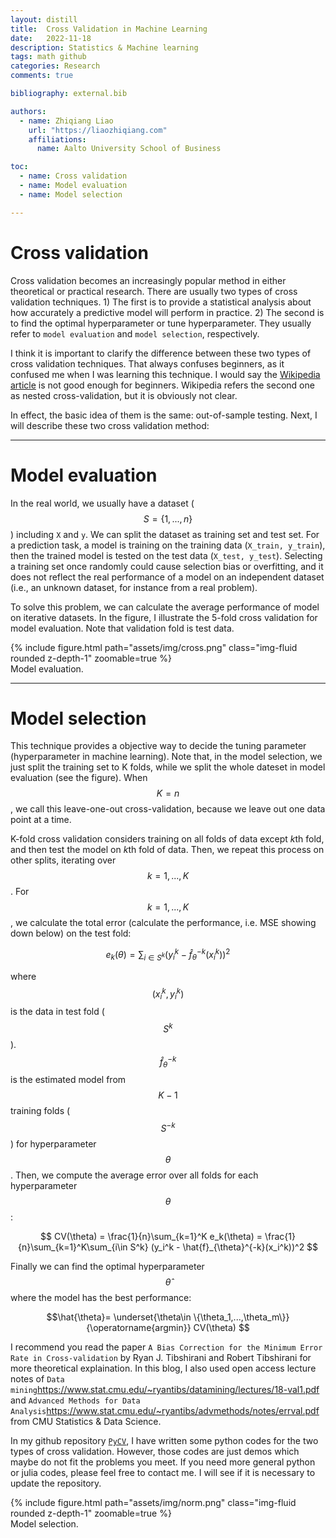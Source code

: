 ```yaml
---
layout: distill
title:  Cross Validation in Machine Learning
date:   2022-11-18
description: Statistics & Machine learning
tags: math github
categories: Research
comments: true

bibliography: external.bib

authors:
  - name: Zhiqiang Liao
    url: "https://liaozhiqiang.com"
    affiliations:
      name: Aalto University School of Business

toc:
  - name: Cross validation
  - name: Model evaluation
  - name: Model selection

---
```


# Cross validation

Cross validation becomes an increasingly popular method in either theoretical or practical research. There are usually two types of cross validation techniques. 1) The first is to provide a statistical analysis about how accurately a predictive model will perform in practice. 2) The second is to find the optimal hyperparameter or tune hyperparameter. They usually refer to `model evaluation` and `model selection`, respectively.

I think it is important to clarify the difference between these two types of cross validation techniques. That always confuses beginners, as it confused me when I was learning this technique. I would say the [Wikipedia article](https://en.wikipedia.org/wiki/Cross-validation_(statistics)) is not good enough for beginners. Wikipedia refers the second one as nested cross-validation, but it is obviously not clear.

In effect, the basic idea of them is the same: out-of-sample testing. Next, I will describe these two cross validation method:

***

# Model evaluation

In the real world, we usually have a dataset ($$S=\{1,...,n\}$$) including `X` and `y`. We can split the dataset as training set and test set. For a prediction task, a model is training on the training data (`X_train, y_train`), then the trained model is tested on the test data (`X_test, y_test`). Selecting a training set once randomly could cause selection bias or overfitting, and it does not reflect the real performance of a model on an independent dataset (i.e., an unknown dataset, for instance from a real problem).

To solve this problem, we can calculate the average performance of model on iterative datasets. In the figure, I illustrate the 5-fold cross validation for model evaluation. Note that validation fold is test data.


<div class="row mt-3">
    <div class="col-sm mt-3 mt-md-0">
        {% include figure.html path="assets/img/cross.png" class="img-fluid rounded z-depth-1" zoomable=true %}
    </div>
</div>
<div class="caption">
    Model evaluation.
</div>

***

# Model selection

This technique provides a objective way to decide the tuning parameter (hyperparameter in machine learning). Note that, in the model selection, we just split the training set to K folds, while we split the whole dateset in model evaluation (see the figure). When $$K = n$$, we call this leave-one-out cross-validation, because we leave out one data point at a time. 

K-fold cross validation considers training on all folds of data except *k*th fold, and then test the model on *k*th fold of data. Then, we repeat this process on other splits, iterating over $$k=1,...,K$$. For $$k=1,...,K$$, we calculate the total error (calculate the performance, i.e. MSE showing down below) on the test fold:

$$
e_k(\theta) = \sum_{i\in S^k} (y_i^k - \hat{f}_{\theta}^{-k}(x_i^k))^2
$$

where $$(x_i^k, y_i^k)$$ is the data in test fold ($$S^k$$). $$\hat{f}_{\theta}^{-k}$$ is the estimated model from $$K-1$$ training folds ($$S^{-k}$$) for hyperparameter $$\theta$$. Then, we compute the  average error over all folds for each hyperparameter $$\theta$$:

$$
CV(\theta) = \frac{1}{n}\sum_{k=1}^K e_k(\theta) = \frac{1}{n}\sum_{k=1}^K\sum_{i\in S^k} (y_i^k - \hat{f}_{\theta}^{-k}(x_i^k))^2
$$

Finally we can find the optimal hyperparameter $$\hat{\theta}$$ where the model has the best performance:

$$\hat{\theta}= \underset{\theta\in \{\theta_1,...,\theta_m\}}{\operatorname{argmin}} CV(\theta) $$

I recommend you read the paper `A Bias Correction for the Minimum Error Rate in Cross-validation`<d-cite key="tibshirani2009bias"></d-cite> by Ryan J. Tibshirani and Robert Tibshirani for more theoretical explaination. In this blog, I also used open access lecture notes of `Data mining`<d-footnote>https://www.stat.cmu.edu/~ryantibs/datamining/lectures/18-val1.pdf</d-footnote> and `Advanced Methods for Data Analysis`<d-footnote>https://www.stat.cmu.edu/~ryantibs/advmethods/notes/errval.pdf</d-footnote> from CMU Statistics & Data Science. 

In my github repository [`PyCV`](https://github.com/zhiqiangliao/PyCV), I have written some python codes for the two types of cross validation. However, those codes are just demos which maybe do not fit the problems you meet. If you need more general python or julia codes, please feel free to contact me. I will see if it is necessary to update the repository.


<div class="row mt-3">
    <div class="col-sm mt-3 mt-md-0">
        {% include figure.html path="assets/img/norm.png" class="img-fluid rounded z-depth-1" zoomable=true %}
    </div>
</div>
<div class="caption">
    Model selection.
</div>

